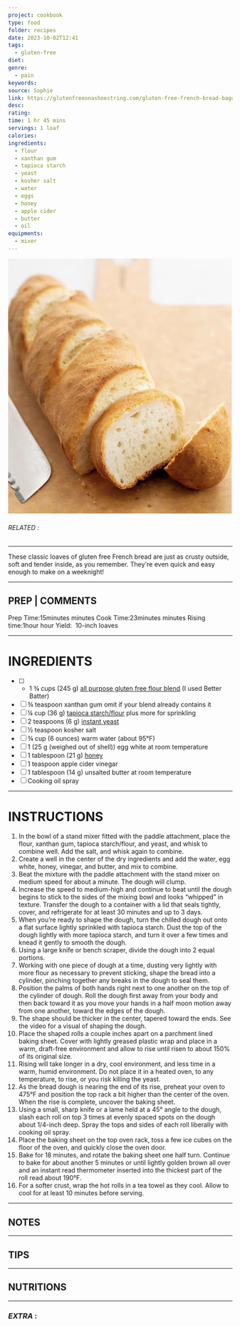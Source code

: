 ```yaml
---
project: cookbook
type: food
folder: recipes
date: 2023-10-02T12:41
tags:
  - gluten-free
diet: 
genre:
  - pain
keywords: 
source: Sophie
link: https://glutenfreeonashoestring.com/gluten-free-french-bread-baguettes/
desc: 
rating: 
time: 1 hr 45 mins
servings: 1 loaf
calories: 
ingredients:
  - flour
  - xanthan gum
  - tapioca starch
  - yeast
  - kosher salt
  - water
  - eggs
  - honey
  - apple cider
  - butter
  - oil
equipments:
  - mixer
---
```


![IMAGE](image_725.png)

###### *RELATED* : 
---
These classic loaves of gluten free French bread are just as crusty outside, soft and tender inside, as you remember. They're even quick and easy enough to make on a weeknight!

---
## PREP | COMMENTS

Prep Time:15minutes minutes
Cook Time:23minutes minutes
Rising time:1hour hour
Yield:  10-inch loaves

---
# INGREDIENTS

- [ ] - 1 ¾ cups (245 g) [all purpose gluten free flour blend](https://glutenfreeonashoestring.com/all-purpose-gluten-free-flour-recipes/) (I used Better Batter)
- [ ] ¾ teaspoon xanthan gum omit if your blend already contains it
- [ ] ¼ cup (36 g) [tapioca starch/flour](http://www.authenticfoods.com/products/item/33/tapioca-flour) plus more for sprinkling
- [ ] 2 teaspoons (6 g) [instant yeast](https://glutenfreeonashoestring.com/is-yeast-gluten-free/)
- [ ] ½ teaspoon kosher salt
- [ ] ¾ cup (6 ounces) warm water (about 95°F)
- [ ] 1 (25 g (weighed out of shell)) egg white at room temperature
- [ ] 1 tablespoon (21 g) [honey](https://glutenfreeonashoestring.com/is-honey-gluten-free/)
- [ ] 1 teaspoon apple cider vinegar
- [ ] 1 tablespoon (14 g) unsalted butter at room temperature
- [ ] Cooking oil spray

---
# INSTRUCTIONS

1. In the bowl of a stand mixer fitted with the paddle attachment, place the flour, xanthan gum, tapioca starch/flour, and yeast, and whisk to combine well. Add the salt, and whisk again to combine.
2. Create a well in the center of the dry ingredients and add the water, egg white, honey, vinegar, and butter, and mix to combine.
3. Beat the mixture with the paddle attachment with the stand mixer on medium speed for about a minute. The dough will clump.
4. Increase the speed to medium-high and continue to beat until the dough begins to stick to the sides of the mixing bowl and looks “whipped” in texture. Transfer the dough to a container with a lid that seals tightly, cover, and refrigerate for at least 30 minutes and up to 3 days.
5. When you’re ready to shape the dough, turn the chilled dough out onto a flat surface lightly sprinkled with tapioca starch. Dust the top of the dough lightly with more tapioca starch, and turn it over a few times and knead it gently to smooth the dough.
6. Using a large knife or bench scraper, divide the dough into 2 equal portions.
7. Working with one piece of dough at a time, dusting very lightly with more flour as necessary to prevent sticking, shape the bread into a cylinder, pinching together any breaks in the dough to seal them.
8. Position the palms of both hands right next to one another on the top of the cylinder of dough. Roll the dough first away from your body and then back toward it as you move your hands in a half moon motion away from one another, toward the edges of the dough.
9. The shape should be thicker in the center, tapered toward the ends. See the video for a visual of shaping the dough.
10. Place the shaped rolls a couple inches apart on a parchment lined baking sheet. Cover with lightly greased plastic wrap and place in a warm, draft-free environment and allow to rise until risen to about 150% of its original size.
11. Rising will take longer in a dry, cool environment, and less time in a warm, humid environment. Do not place it in a heated oven, to any temperature, to rise, or you risk killing the yeast.
12. As the bread dough is nearing the end of its rise, preheat your oven to 475°F and position the top rack a bit higher than the center of the oven. When the rise is complete, uncover the baking sheet.
13. Using a small, sharp knife or a lame held at a 45° angle to the dough, slash each roll on top 3 times at evenly spaced spots on the dough about 1/4-inch deep. Spray the tops and sides of each roll liberally with cooking oil spray.
14. Place the baking sheet on the top oven rack, toss a few ice cubes on the floor of the oven, and quickly close the oven door.
15. Bake for 18 minutes, and rotate the baking sheet one half turn. Continue to bake for about another 5 minutes or until lightly golden brown all over and an instant read thermometer inserted into the thickest part of the roll read about 190°F.
16. For a softer crust, wrap the hot rolls in a tea towel as they cool. Allow to cool for at least 10 minutes before serving.

---
## NOTES



---
## TIPS



---
## NUTRITIONS



---
### *EXTRA* :



